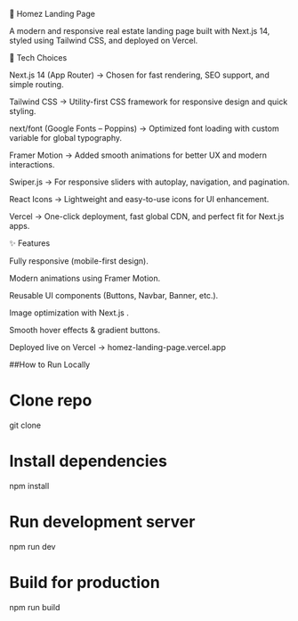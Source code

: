 🏡 Homez Landing Page

A modern and responsive real estate landing page built with Next.js 14, styled using Tailwind CSS, and deployed on Vercel.

🚀 Tech Choices

Next.js 14 (App Router) → Chosen for fast rendering, SEO support, and simple routing.

Tailwind CSS → Utility-first CSS framework for responsive design and quick styling.

next/font (Google Fonts – Poppins) → Optimized font loading with custom variable for global typography.

Framer Motion → Added smooth animations for better UX and modern interactions.

Swiper.js → For responsive sliders with autoplay, navigation, and pagination.

React Icons → Lightweight and easy-to-use icons for UI enhancement.

Vercel → One-click deployment, fast global CDN, and perfect fit for Next.js apps.

✨ Features

Fully responsive (mobile-first design).

Modern animations using Framer Motion.

Reusable UI components (Buttons, Navbar, Banner, etc.).

Image optimization with Next.js <Image />.

Smooth hover effects & gradient buttons.

Deployed live on Vercel → homez-landing-page.vercel.app

##How to Run Locally

# Clone repo
git clone <repo-url>

# Install dependencies
npm install

# Run development server
npm run dev

# Build for production
npm run build
